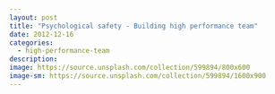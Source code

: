 ```yaml
---
layout: post
title: "Psychological safety - Building high performance team"
date: 2012-12-16
categories:
  - high-performance-team
description:
image: https://source.unsplash.com/collection/599894/800x600
image-sm: https://source.unsplash.com/collection/599894/1600x900
---
```

